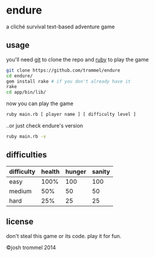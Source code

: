 endure
=====
a cliché survival text-based adventure game

usage
-----

you'll need [git](http://git-scm.com/) to clone the repo
and [ruby](https://www.ruby-lang.org/en/) to play the game

```bash
git clone https://github.com/trommel/endure
cd endure/
gem install rake # if you don't already have it
rake
cd app/bin/lib/
```

now you can play the game

```bash
ruby main.rb [ player name ] [ difficulty level ]
```

..or just check endure's version

```bash
ruby main.rb -v
```

difficulties
-------------

| difficulty | health | hunger | sanity |
|------------|--------|--------|--------|
| easy       | 100%   | 100    | 100    |
| medium     | 50%    | 50     | 50     |
| hard       | 25%    | 25     | 25     |

license
-------

don't steal this game or its code. play it for fun.

©josh trommel 2014
